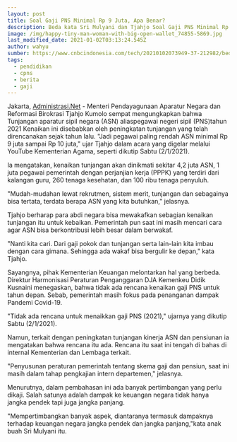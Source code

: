 ```yaml
---
layout: post
title: Soal Gaji PNS Minimal Rp 9 Juta, Apa Benar?
description: Beda kata Sri Mulyani dan Tjahjo Soal Gaji PNS Minimal Rp 9 Juta
image: /img/happy-tiny-man-woman-with-big-open-wallet_74855-5869.jpg
last_modified_date: 2021-01-02T03:13:24.545Z
author: wahyu
sumber: https://www.cnbcindonesia.com/tech/20210102073949-37-212982/beda-sri-mulyani-tjahjo-soal-gaji-pns-minimal-rp-9-juta
tags:
  - pendidikan
  - cpns
  - berita
  - gaji
---
```

Jakarta, [Administrasi.Net](https://administrasi.net "Administrasi.Net") - Menteri Pendayagunaan Aparatur Negara dan Reformasi Birokrasi Tjahjo Kumolo sempat mengungkapkan bahwa Tunjangan aparatur sipil negara (ASN) aliaspegawai negeri sipil (PNS)tahun 2021 
Kenaikan ini disebabkan oleh peningkatan tunjangan yang telah direncanakan sejak tahun lalu. "Jadi pegawai paling rendah ASN minimal Rp 9 juta sampai Rp 10 juta," ujar Tjahjo dalam acara yang digelar melalui YouTube Kementerian Agama, seperti dikutip Sabtu (2/1/2021).

Ia mengatakan, kenaikan tunjangan akan dinikmati sekitar 4,2 juta ASN, 1 juta pegawai pemerintah dengan perjanjian kerja (PPPK) yang terdiri dari kalangan guru, 260 tenaga kesehatan, dan 100 ribu tenaga penyuluh.

"Mudah-mudahan lewat rekrutmen, sistem merit, tunjangan dan sebagainya bisa tertata, terdata berapa ASN yang kita butuhkan," jelasnya.

Tjahjo berharap para abdi negara bisa mewakafkan sebagian kenaikan tunjangan itu untuk kebaikan. Pemerintah pun saat ini masih mencari cara agar ASN bisa berkontribusi lebih besar dalam berwakaf.

"Nanti kita cari. Dari gaji pokok dan tunjangan serta lain-lain kita imbau dengan cara gimana. Sehingga ada wakaf bisa bergulir ke depan," kata Tjahjo.

Sayangnya, pihak Kementerian Keuangan melontarkan hal yang berbeda. Direktur Harmonisasi Peraturan Penganggaran DJA Kemenkeu Didik Kusnaini menegaskan, bahwa tidak ada rencana kenaikan gaji PNS untuk tahun depan. Sebab, pemerintah masih fokus pada penanganan dampak Pandemi Covid-19.

"Tidak ada rencana untuk menaikkan gaji PNS (2021)," ujarnya yang dikutip Sabtu (2/1/2021).

Namun, terkait dengan peningkatan tunjangan kinerja ASN dan pensiunan ia mengatakan bahwa rencana itu ada. Rencana itu saat ini tengah di bahas di internal Kementerian dan Lembaga terkait.

"Penyusunan peraturan pemerintah tentang skema gaji dan pensiun, saat ini masih dalam tahap pengkajian intern departemen," jelasnya.

Menurutnya, dalam pembahasan ini ada banyak pertimbangan yang perlu dikaji. Salah satunya adalah dampak ke keuangan negara tidak hanya jangka pendek tapi juga jangka panjang.

"Mempertimbangkan banyak aspek, diantaranya termasuk dampaknya terhadap keuangan negara jangka pendek dan jangka panjang,"kata anak buah Sri Mulyani itu.
